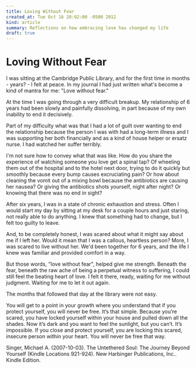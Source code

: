 ```yaml
---
title: Loving Without Fear
created_at: Tue Oct 16 20:02:00 -0500 2012
kind: article
summary: Reflections on how embracing love has changed my life
draft: true
---
```


# Loving Without Fear

I was sitting at the Cambridge Public Library, and for the first time
in months - years? - I felt at peace. In my journal I had just written
what's become a kind of mantra for me: "Love without fear."

At the time I was going through a very difficult breakup. My
relationship of 6 years had been slowly and painfully dissolving, in
part because of my own inability to end it decisively.

Part of my difficulty what was that I had a lot of guilt over wanting
to end the relationship because the person I was with had a long-term
illness and I was supporting her both financially and as a kind of
house helper or ersatz nurse. I had watched her suffer terribly.

I'm not sure how to convey what that was like. How do you share the
experience of watching someone you love get a spinal tap? Of wheeling
them out of the hospital and to the hotel next door, trying to do it
quickly but smoothly because every bump causes excruciating pain? Or
how about cleaning the vomit out of a mixing bowl because the
antibiotics are causing her nausea? Or giving the antibiotics shots
yourself, night after night? Or knowing that there was no end in
sight?

After six years, I was in a state of chronic exhaustion and stress.
Often I would start my day by sitting at my desk for a couple hours
and just staring, not really able to do anything. I knew that
something had to change, but I felt too guilty to leave.

And, to be completely honest, I was scared about what it might say
about me if I left her. Would it mean that I was a callous, heartless
person? More, I was scared to live without her. We'd been together for
6 years, and the life I knew was familiar and provided comfort in a
way.

But those words, "love without fear", helped give me strength. Beneath
the fear, beneath the raw ache of being a perpetual witness to
suffering, I could still feel the beating heart of love. I felt it
there, ready, waiting for me without judgment. Waiting for me to let
it out again.

The months that followed that day at the library were not easy. 



You will get to a point in your growth where you understand that if you protect yourself, you will never be free. It’s that simple. Because you’re scared, you have locked yourself within your house and pulled down all the shades. Now it’s dark and you want to feel the sunlight, but you can’t. It’s impossible. If you close and protect yourself, you are locking this scared, insecure person within your heart. You will never be free that way.

Singer, Michael A. (2007-10-03). The Untethered Soul: The Journey Beyond Yourself (Kindle Locations 921-924). New Harbinger Publications, Inc.. Kindle Edition. 
